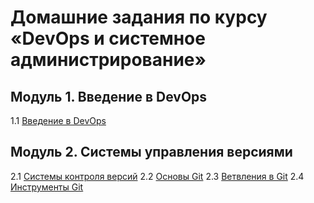# Домашние задания по курсу «DevOps и системное администрирование»

## Модуль 1. Введение в DevOps
1.1 [Введение в DevOps](https://github.com/AlexeyKRD/devops-netology/tree/main/01-intro-01 "Домашнее задание к занятию «1.1. Введение в DevOps»")
## Модуль 2. Системы управления версиями
2.1 [Системы контроля версий](https://github.com/AlexeyKRD/devops-netology/tree/main/02-git-01-vcs "Домашнее задание к занятию «2.1. Системы контроля версий.»")
2.2 [Основы Git](https://github.com/AlexeyKRD/devops-netology/tree/main/02-git-02-base)
2.3 [Ветвления в Git](https://github.com/AlexeyKRD/devops-netology/tree/main/02-git-03-branching)
2.4 [Инструменты Git](https://github.com/AlexeyKRD/devops-netology/tree/main/02-git-04-tools)